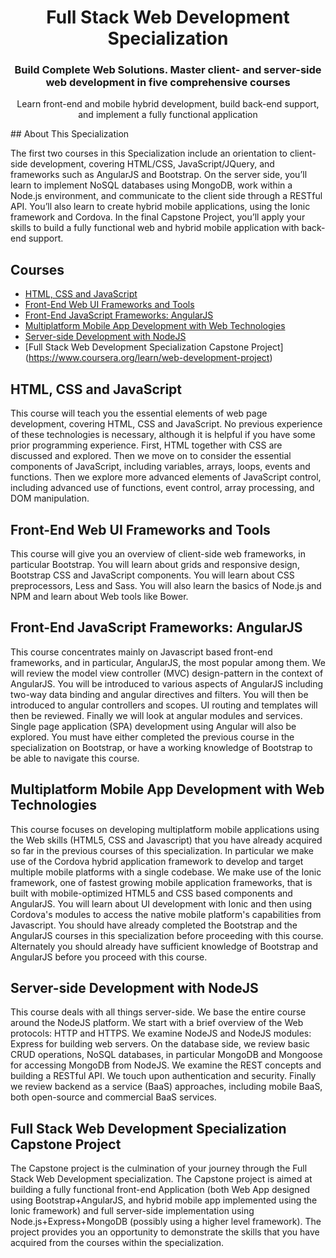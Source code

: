 <h1 align="center">Full Stack Web Development Specialization</h1>
<h3 align="center">Build Complete Web Solutions. Master client- and server-side web development in five comprehensive courses</h3>
<p align="center">
  Learn front-end and mobile hybrid development, build back-end support, and implement a fully functional application
</p>
## About This Specialization

The first two courses in this Specialization include an orientation to client-side development, covering HTML/CSS, JavaScript/JQuery, and frameworks such as AngularJS and Bootstrap. On the server side, you’ll learn to implement NoSQL databases using MongoDB, work within a Node.js environment, and communicate to the client side through a RESTful API. You’ll also learn to create hybrid mobile applications, using the Ionic framework and Cordova. In the final Capstone Project, you’ll apply your skills to build a fully functional web and hybrid mobile application with back-end support.

## Courses

- [HTML, CSS and JavaScript](https://www.coursera.org/learn/html-css-javascript)
- [Front-End Web UI Frameworks and Tools](https://www.coursera.org/learn/web-frameworks)
- [Front-End JavaScript Frameworks: AngularJS](https://www.coursera.org/learn/angular-js)
- [Multiplatform Mobile App Development with Web Technologies](https://www.coursera.org/learn/hybrid-mobile-development)
- [Server-side Development with NodeJS](https://www.coursera.org/learn/server-side-development)
- [Full Stack Web Development Specialization Capstone Project] (https://www.coursera.org/learn/web-development-project)

## HTML, CSS and JavaScript

This course will teach you the essential elements of web page development, covering HTML, CSS and JavaScript. No previous experience of these technologies is necessary, although it is helpful if you have some prior programming experience. First, HTML together with CSS are discussed and explored. Then we move on to consider the essential components of JavaScript, including variables, arrays, loops, events and functions. Then we explore more advanced elements of JavaScript control, including advanced use of functions, event control, array processing, and DOM manipulation.

## Front-End Web UI Frameworks and Tools

This course will give you an overview of client-side web frameworks, in particular Bootstrap. You will learn about grids and responsive design, Bootstrap CSS and JavaScript components. You will learn about CSS preprocessors, Less and Sass. You will also learn the basics of Node.js and NPM and learn about Web tools like Bower.

## Front-End JavaScript Frameworks: AngularJS

This course concentrates mainly on Javascript based front-end frameworks, and in particular, AngularJS, the most popular among them. We will review the model view controller (MVC) design-pattern in the context of AngularJS. You will be introduced to various aspects of AngularJS including two-way data binding and angular directives and filters. You will then be introduced to angular controllers and scopes. UI routing and templates will then be reviewed. Finally we will look at angular modules and services. Single page application (SPA) development using Angular will also be explored. You must have either completed the previous course in the specialization on Bootstrap, or have a working knowledge of Bootstrap to be able to navigate this course.

## Multiplatform Mobile App Development with Web Technologies

This course focuses on developing multiplatform mobile applications using the Web skills (HTML5, CSS and Javascript) that you have already acquired so far in the previous courses of this specialization. In particular we make use of the Cordova hybrid application framework to develop and target multiple mobile platforms with a single codebase. We make use of the Ionic framework, one of fastest growing mobile application frameworks, that is built with mobile-optimized HTML5 and CSS based components and AngularJS. You will learn about UI development with Ionic and then using Cordova's modules to access the native mobile platform's capabilities from Javascript. You should have already completed the Bootstrap and the AngularJS courses in this specialization before proceeding with this course. Alternately you should already have sufficient knowledge of Bootstrap and AngularJS before you proceed with this course.

## Server-side Development with NodeJS

This course deals with all things server-side. We base the entire course around the NodeJS platform. We start with a brief overview of the Web protocols: HTTP and HTTPS. We examine NodeJS and NodeJS modules: Express for building web servers. On the database side, we review basic CRUD operations, NoSQL databases, in particular MongoDB and Mongoose for accessing MongoDB from NodeJS. We examine the REST concepts and building a RESTful API. We touch upon authentication and security. Finally we review backend as a service (BaaS) approaches, including mobile BaaS, both open-source and commercial BaaS services.

## Full Stack Web Development Specialization Capstone Project

The Capstone project is the culmination of your journey through the Full Stack Web Development specialization. The Capstone project is aimed at building a fully functional front-end Application (both Web App designed using Bootstrap+AngularJS, and hybrid mobile app implemented using the Ionic framework) and full server-side implementation using Node.js+Express+MongoDB (possibly using a higher level framework). The project provides you an opportunity to demonstrate the skills that you have acquired from the courses within the specialization.
